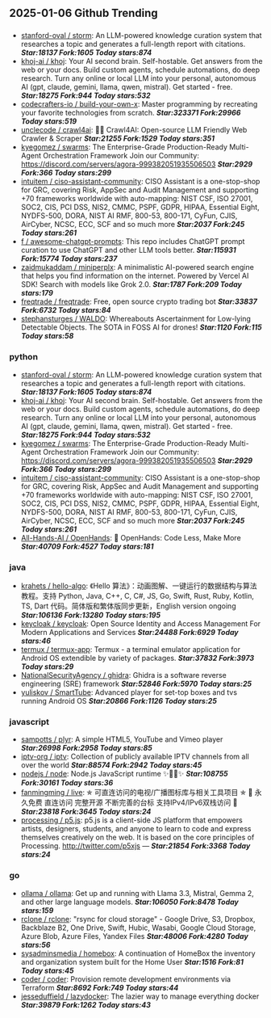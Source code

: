 ## 2025-01-06 Github Trending

### 
* [stanford-oval / storm](https://github.com/stanford-oval/storm): An LLM-powered knowledge curation system that researches a topic and generates a full-length report with citations. ***Star:18137 Fork:1605 Today stars:874***
* [khoj-ai / khoj](https://github.com/khoj-ai/khoj): Your AI second brain. Self-hostable. Get answers from the web or your docs. Build custom agents, schedule automations, do deep research. Turn any online or local LLM into your personal, autonomous AI (gpt, claude, gemini, llama, qwen, mistral). Get started - free. ***Star:18275 Fork:944 Today stars:532***
* [codecrafters-io / build-your-own-x](https://github.com/codecrafters-io/build-your-own-x): Master programming by recreating your favorite technologies from scratch. ***Star:323371 Fork:29966 Today stars:519***
* [unclecode / crawl4ai](https://github.com/unclecode/crawl4ai): 🚀🤖 Crawl4AI: Open-source LLM Friendly Web Crawler & Scraper ***Star:21255 Fork:1529 Today stars:351***
* [kyegomez / swarms](https://github.com/kyegomez/swarms): The Enterprise-Grade Production-Ready Multi-Agent Orchestration Framework Join our Community: https://discord.com/servers/agora-999382051935506503 ***Star:2929 Fork:366 Today stars:299***
* [intuitem / ciso-assistant-community](https://github.com/intuitem/ciso-assistant-community): CISO Assistant is a one-stop-shop for GRC, covering Risk, AppSec and Audit Management and supporting +70 frameworks worldwide with auto-mapping: NIST CSF, ISO 27001, SOC2, CIS, PCI DSS, NIS2, CMMC, PSPF, GDPR, HIPAA, Essential Eight, NYDFS-500, DORA, NIST AI RMF, 800-53, 800-171, CyFun, CJIS, AirCyber, NCSC, ECC, SCF and so much more ***Star:2037 Fork:245 Today stars:261***
* [f / awesome-chatgpt-prompts](https://github.com/f/awesome-chatgpt-prompts): This repo includes ChatGPT prompt curation to use ChatGPT and other LLM tools better. ***Star:115931 Fork:15774 Today stars:237***
* [zaidmukaddam / miniperplx](https://github.com/zaidmukaddam/miniperplx): A minimalistic AI-powered search engine that helps you find information on the internet. Powered by Vercel AI SDK! Search with models like Grok 2.0. ***Star:1787 Fork:209 Today stars:179***
* [freqtrade / freqtrade](https://github.com/freqtrade/freqtrade): Free, open source crypto trading bot ***Star:33837 Fork:6732 Today stars:84***
* [stephansturges / WALDO](https://github.com/stephansturges/WALDO): Whereabouts Ascertainment for Low-lying Detectable Objects. The SOTA in FOSS AI for drones! ***Star:1120 Fork:115 Today stars:58***

### python
* [stanford-oval / storm](https://github.com/stanford-oval/storm): An LLM-powered knowledge curation system that researches a topic and generates a full-length report with citations. ***Star:18137 Fork:1605 Today stars:874***
* [khoj-ai / khoj](https://github.com/khoj-ai/khoj): Your AI second brain. Self-hostable. Get answers from the web or your docs. Build custom agents, schedule automations, do deep research. Turn any online or local LLM into your personal, autonomous AI (gpt, claude, gemini, llama, qwen, mistral). Get started - free. ***Star:18275 Fork:944 Today stars:532***
* [kyegomez / swarms](https://github.com/kyegomez/swarms): The Enterprise-Grade Production-Ready Multi-Agent Orchestration Framework Join our Community: https://discord.com/servers/agora-999382051935506503 ***Star:2929 Fork:366 Today stars:299***
* [intuitem / ciso-assistant-community](https://github.com/intuitem/ciso-assistant-community): CISO Assistant is a one-stop-shop for GRC, covering Risk, AppSec and Audit Management and supporting +70 frameworks worldwide with auto-mapping: NIST CSF, ISO 27001, SOC2, CIS, PCI DSS, NIS2, CMMC, PSPF, GDPR, HIPAA, Essential Eight, NYDFS-500, DORA, NIST AI RMF, 800-53, 800-171, CyFun, CJIS, AirCyber, NCSC, ECC, SCF and so much more ***Star:2037 Fork:245 Today stars:261***
* [All-Hands-AI / OpenHands](https://github.com/All-Hands-AI/OpenHands): 🙌 OpenHands: Code Less, Make More ***Star:40709 Fork:4527 Today stars:181***

### java
* [krahets / hello-algo](https://github.com/krahets/hello-algo): 《Hello 算法》：动画图解、一键运行的数据结构与算法教程。支持 Python, Java, C++, C, C#, JS, Go, Swift, Rust, Ruby, Kotlin, TS, Dart 代码。简体版和繁体版同步更新，English version ongoing ***Star:106136 Fork:13280 Today stars:195***
* [keycloak / keycloak](https://github.com/keycloak/keycloak): Open Source Identity and Access Management For Modern Applications and Services ***Star:24488 Fork:6929 Today stars:46***
* [termux / termux-app](https://github.com/termux/termux-app): Termux - a terminal emulator application for Android OS extendible by variety of packages. ***Star:37832 Fork:3973 Today stars:29***
* [NationalSecurityAgency / ghidra](https://github.com/NationalSecurityAgency/ghidra): Ghidra is a software reverse engineering (SRE) framework ***Star:52846 Fork:5970 Today stars:25***
* [yuliskov / SmartTube](https://github.com/yuliskov/SmartTube): Advanced player for set-top boxes and tvs running Android OS ***Star:20866 Fork:1126 Today stars:25***

### javascript
* [sampotts / plyr](https://github.com/sampotts/plyr): A simple HTML5, YouTube and Vimeo player ***Star:26998 Fork:2958 Today stars:85***
* [iptv-org / iptv](https://github.com/iptv-org/iptv): Collection of publicly available IPTV channels from all over the world ***Star:88574 Fork:2942 Today stars:45***
* [nodejs / node](https://github.com/nodejs/node): Node.js JavaScript runtime ✨🐢🚀✨ ***Star:108755 Fork:30161 Today stars:36***
* [fanmingming / live](https://github.com/fanmingming/live): ✯ 可直连访问的电视/广播图标库与相关工具项目 ✯ 🔕 永久免费 直连访问 完整开源 不断完善的台标 支持IPv4/IPv6双栈访问 🔕 ***Star:23818 Fork:3645 Today stars:24***
* [processing / p5.js](https://github.com/processing/p5.js): p5.js is a client-side JS platform that empowers artists, designers, students, and anyone to learn to code and express themselves creatively on the web. It is based on the core principles of Processing. http://twitter.com/p5xjs — ***Star:21854 Fork:3368 Today stars:24***

### go
* [ollama / ollama](https://github.com/ollama/ollama): Get up and running with Llama 3.3, Mistral, Gemma 2, and other large language models. ***Star:106050 Fork:8478 Today stars:159***
* [rclone / rclone](https://github.com/rclone/rclone): "rsync for cloud storage" - Google Drive, S3, Dropbox, Backblaze B2, One Drive, Swift, Hubic, Wasabi, Google Cloud Storage, Azure Blob, Azure Files, Yandex Files ***Star:48006 Fork:4280 Today stars:56***
* [sysadminsmedia / homebox](https://github.com/sysadminsmedia/homebox): A continuation of HomeBox the inventory and organization system built for the Home User ***Star:1516 Fork:81 Today stars:45***
* [coder / coder](https://github.com/coder/coder): Provision remote development environments via Terraform ***Star:8692 Fork:749 Today stars:44***
* [jesseduffield / lazydocker](https://github.com/jesseduffield/lazydocker): The lazier way to manage everything docker ***Star:39879 Fork:1262 Today stars:43***
